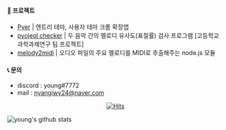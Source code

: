 #### 📄 프로젝트
- [Pyer](https://github.com/WooyeongCho/Pyer) | 엔트리 테마, 사용자 테마 크롬 확장앱
- [pyojeol checker](https://github.com/Craft374/Scientific_Task_Study) | 두 음악 간의 멜로디 유사도(표절률) 검사 프로그램 [고등학교 과학과제연구 팀 프로젝트]
- [melody2midi](https://github.com/WooyeongCho/melody2midi) | 오디오 파일의 주요 멜로디를 MIDI로 추출해주는 node.js 모듈

#### 📞 문의
- discord : young#7772
- mail : nyangiwy24@naver.com

<div align=center>
  
[![Hits](https://hits.seeyoufarm.com/api/count/incr/badge.svg?url=https%3A%2F%2Fgithub.com%2FWooyeongCho%2Fwooyeongcho&count_bg=%232DCBAE&title_bg=%23555555&icon=ghostery.svg&icon_color=%23E7E7E7&title=hits&edge_flat=false)](https://hits.seeyoufarm.com)

</div>

![young's github stats](https://github-readme-stats.vercel.app/api?username=WooyeongCho&show_icons=true&theme=merko)
<!--
**WooyeongCho/wooyeongcho** is a ✨ _special_ ✨ repository because its `README.md` (this file) appears on your GitHub profile.

Here are some ideas to get you started:

- 🔭 I’m currently working on ...
- 🌱 I’m currently learning ...
- 👯 I’m looking to collaborate on ...
- 🤔 I’m looking for help with ...
- 💬 Ask me about ...
- 📫 How to reach me: ...
- 😄 Pronouns: ...
- ⚡ Fun fact: ...
-->
